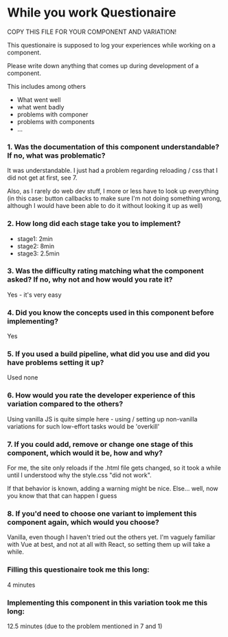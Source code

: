# While you work Questionaire

COPY THIS FILE FOR YOUR COMPONENT AND VARIATION!

This questionaire is supposed to log your experiences while working on a component.

Please write down anything that comes up during development of a component.

This includes among others

- What went well
- what went badly
- problems with componer
- problems with components
- ...

### 1. Was the documentation of this component understandable? If no, what was problematic?

It was understandable. I just had a problem regarding reloading / css that I did not get at first, see 7.

Also, as I rarely do web dev stuff, I more or less have to look up everything (in this case: button callbacks to make sure I'm not doing something wrong, although I would have been able to do it without looking it up as well)

### 2. How long did each stage take you to implement?

- stage1: 2min
- stage2: 8min
- stage3: 2.5min

### 3. Was the difficulty rating matching what the component asked? If no, why not and how would you rate it?

Yes - it's very easy

### 4. Did you know the concepts used in this component before implementing?

Yes

### 5. If you used a build pipeline, what did you use and did you have problems setting it up?

Used none

### 6. How would you rate the developer experience of this variation compared to the others?

Using vanilla JS is quite simple here - using / setting up non-vanilla variations for such low-effort tasks would be 'overkill'

### 7. If you could add, remove or change one stage of this component, which would it be, how and why?

For me, the site only reloads if the .html file gets changed, so it took a while until I understood why the style.css "did not work".

If that behavior is known, adding a warning might be nice. Else... well, now you know that that can happen I guess

### 8. If you'd need to choose one variant to implement this component again, which would you choose?

Vanilla, even though I haven't tried out the others yet. I'm vaguely familiar with Vue at best, and not at all with React, so setting them up will take a while.


### Filling this questionaire took me this long:
4 minutes

### Implementing this component in this variation took me this long:
12.5 minutes (due to the problem mentioned in 7 and 1)